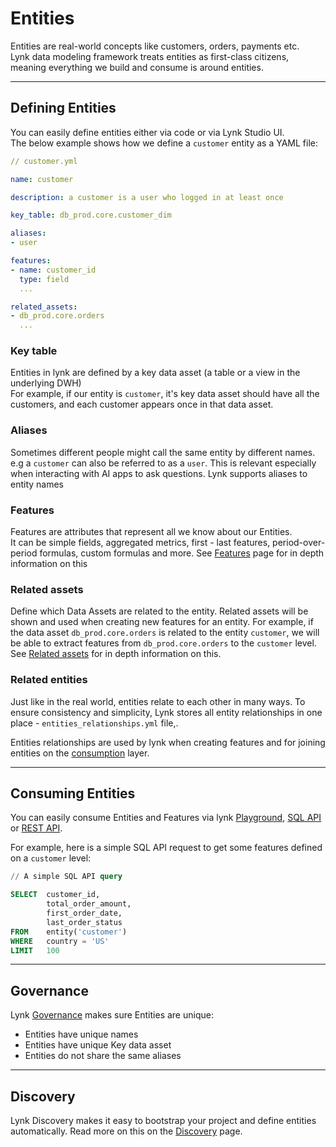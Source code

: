# Entities

Entities are real-world concepts like customers, orders, payments etc. \
Lynk data modeling framework treats entities as first-class citizens, meaning everything we build and consume is around entities.

***

## Defining Entities

You can easily define entities either via code or via Lynk Studio UI.\
The below example shows how we define a `customer` entity as a YAML file:

```yaml
// customer.yml

name: customer

description: a customer is a user who logged in at least once

key_table: db_prod.core.customer_dim

aliases:
- user

features:
- name: customer_id
  type: field
  ...

related_assets:
- db_prod.core.orders
  ...

```

### Key table

Entities in lynk are defined by a key data asset (a table or a view in the underlying DWH)\
For example, if our entity is `customer`, it's key data asset should have all the customers, and each customer appears once in that data asset.

### Aliases

Sometimes different people might call the same entity by different names. e.g a `customer` can also be referred to as a `user`. This is relevant especially when interacting with AI apps to ask questions. Lynk supports aliases to entity names

### Features

Features are attributes that represent all we know about our Entities. \
It can be simple fields, aggregated metrics, first - last features, period-over-period formulas, custom formulas and more. See [Features](./#features) page for in depth information on this

### Related assets

Define which Data Assets are related to the entity. Related assets will be shown and used when creating new features for an entity. For example, if the data asset `db_prod.core.orders` is related to the entity `customer`, we will be able to extract features from `db_prod.core.orders` to the `customer` level. See [Related assets](related-assets.md) for in depth information on this.

### Related entities

Just like in the real world, entities relate to each other in many ways. To ensure consistency and simplicity, Lynk stores all entity relationships in one place - `entities_relationships.yml` file,.

Entities relationships are used by lynk when creating features and for joining entities on the [consumption](../../consume/) layer.

***

## Consuming Entities

You can easily consume Entities and Features via lynk [Playground](../../consume/playground.md), [SQL API](../../consume/sql-api/) or [REST API](../../consume/rest-api.md).

For example, here is a simple SQL API request to get some features defined on a `customer` level:

```sql
// A simple SQL API query

SELECT  customer_id,
        total_order_amount,
        first_order_date,
        last_order_status
FROM    entity('customer')
WHERE   country = 'US'
LIMIT   100
```

***

## Governance

Lynk [Governance](../../governance.md) makes sure Entities are unique:

* Entities have unique names
* Entities have unique Key data asset
* Entities do not share the same aliases

***

## Discovery

Lynk Discovery makes it easy to bootstrap your project and define entities automatically. Read more on this on the [Discovery](./#discovery) page.

